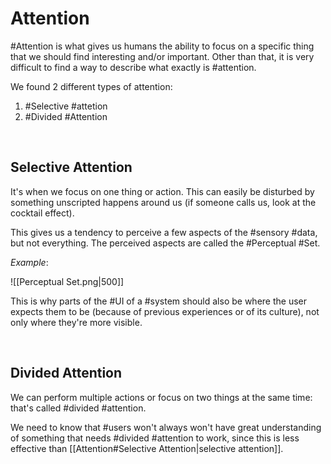 # Attention

#Attention is what gives us humans the ability to focus on a specific thing that we should find interesting and/or important. Other than that, it is very difficult to find a way to describe what exactly is #attention.

We found 2 different types of attention:

1) #Selective #attetion
2) #Divided #Attention 

<br>

## Selective Attention

It's when we focus on one thing or action. This can easily be disturbed by something unscripted happens around us (if someone calls us, look at the cocktail effect).

This gives us a tendency to perceive a few aspects of the #sensory #data, but not everything. The perceived aspects are called the #Perceptual #Set.

*Example*:

![[Perceptual Set.png|500]]

This is why parts of the #UI of a #system should also be where the user expects them to be (because of previous experiences or of its culture), not only where they're more visible.

<br>

## Divided Attention

We can perform multiple actions or focus on two things at the same time: that's called #divided #attention.

We need to know that #users won't always won't have great understanding of something that needs #divided #attention to work, since this is less effective than [[Attention#Selective Attention|selective attention]].